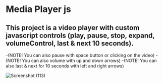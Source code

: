 # Media Player js
## This project is a video player with custom javascript controls (play, pause, stop, expand, volumeControl, last & next 10 seconds).
-(NOTE! You can also pause with space button or clicking on the video)
-(NOTE! You can also volume with up and down arrows)
-(NOTE! You can also last & next for 10 seconds with left and right arrows)

![Screenshot (113)](https://github.com/artinmohajeri/Media-Player-js/assets/95845593/8507905d-315a-40f4-9ee3-261d7693e268)
